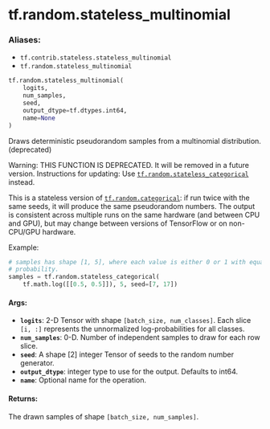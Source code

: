 <div itemscope itemtype="http://developers.google.com/ReferenceObject">
<meta itemprop="name" content="tf.random.stateless_multinomial" />
<meta itemprop="path" content="Stable" />
</div>

# tf.random.stateless_multinomial

### Aliases:

* `tf.contrib.stateless.stateless_multinomial`
* `tf.random.stateless_multinomial`

``` python
tf.random.stateless_multinomial(
    logits,
    num_samples,
    seed,
    output_dtype=tf.dtypes.int64,
    name=None
)
```

Draws deterministic pseudorandom samples from a multinomial distribution. (deprecated)

Warning: THIS FUNCTION IS DEPRECATED. It will be removed in a future version.
Instructions for updating:
Use <a href="../../tf/random/stateless_categorical.md"><code>tf.random.stateless_categorical</code></a> instead.

This is a stateless version of <a href="../../tf/random/categorical.md"><code>tf.random.categorical</code></a>: if run twice with the
same seeds, it will produce the same pseudorandom numbers.  The output is
consistent across multiple runs on the same hardware (and between CPU
and GPU), but may change between versions of TensorFlow or on non-CPU/GPU
hardware.

Example:

```python
# samples has shape [1, 5], where each value is either 0 or 1 with equal
# probability.
samples = tf.random.stateless_categorical(
    tf.math.log([[0.5, 0.5]]), 5, seed=[7, 17])
```

#### Args:

* <b>`logits`</b>: 2-D Tensor with shape `[batch_size, num_classes]`.  Each slice
    `[i, :]` represents the unnormalized log-probabilities for all classes.
* <b>`num_samples`</b>: 0-D.  Number of independent samples to draw for each row slice.
* <b>`seed`</b>: A shape [2] integer Tensor of seeds to the random number generator.
* <b>`output_dtype`</b>: integer type to use for the output. Defaults to int64.
* <b>`name`</b>: Optional name for the operation.


#### Returns:

The drawn samples of shape `[batch_size, num_samples]`.